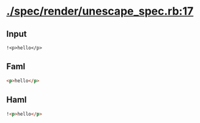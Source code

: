 # [./spec/render/unescape_spec.rb:17](../../../spec/render/unescape_spec.rb#L17)
## Input
```haml
!<p>hello</p>
```

## Faml
```html
<p>hello</p>

```

## Haml
```html
!<p>hello</p>

```

